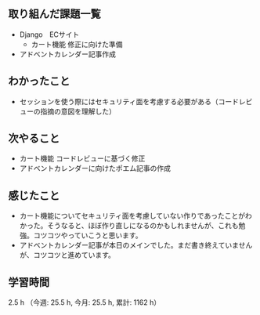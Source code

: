 ## 取り組んだ課題一覧
- Django　ECサイト
    - カート機能 修正に向けた準備
- アドベントカレンダー記事作成

## わかったこと
- セッションを使う際にはセキュリティ面を考慮する必要がある（コードレビューの指摘の意図を理解した）    

## 次やること
- カート機能 コードレビューに基づく修正
- アドベントカレンダーに向けたポエム記事の作成

## 感じたこと
- カート機能についてセキュリティ面を考慮していない作りであったことがわかった。そうなると、ほぼ作り直しになるのかもしれませんが、これも勉強。コツコツやっていこうと思います。
- アドベントカレンダー記事が本日のメインでした。まだ書き終えていませんが、コツコツと進めています。    

## 学習時間
2.5 h （今週: 25.5 h, 今月: 25.5 h, 累計: 1162 h）